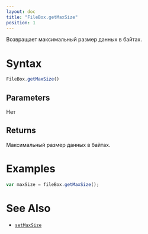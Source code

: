 ```yaml
---
layout: doc
title: "FileBox.getMaxSize"
position: 1
---
```


Возвращает максимальный размер данных в байтах.

# Syntax

```js
FileBox.getMaxSize()
```

## Parameters

Нет

## Returns

Максимальный размер данных в байтах.

# Examples

```js
var maxSize = fileBox.getMaxSize();
```

# See Also

* [`setMaxSize`](../FileBox.setMaxSize/)
